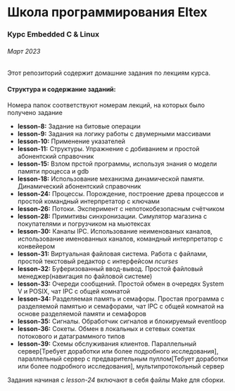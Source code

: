 # Школа программирования Eltex
### Курс Embedded C & Linux
###### Март 2023

Этот репозиторий содержит домашние задания по лекциям курса.

#### Структура и содержание заданий:
Номера папок соответствуют номерам лекций, на которых было получено задание
- **lesson-8:** Задание на битовые операции
- **lesson-9:** Задания на логику работы с двумерными массивами
- **lesson-10:** Применение указателей
- **lesson-11:** Структуры. Упражнение с добиванием и простой абонентский справочник
- **lesson-15:** Взлом прстой программы, используя знания о модели памяти процесса и gdb
- **lesson-18:** Использование механизма динамической памяти. Динамический абонентский справочник
- **lesson-24:** Процессы. Порождение, построение древа процессов и простой командный интерпретатор с ключами
- **lesson-26:** Потоки. Эксперимент с непотокобезопасным счётчиком
- **lesson-28:** Примитивы синхронизации. Симулятор магазина с покупателями и погрузчиком на мьютексах
- **lesson-30:** Каналы IPC. Использование неименованых каналов, использование именованных каналов, командный интерпретатор с конвейером
- **lesson-31:** Виртуальная файловая система. Работа с файлами, простой текстовый редактор с интерфейсом *ncurses*
- **lesson-32:** Буферизованный ввод-вывод. Простой файловый менеджер(навигация по файловой системе)
- **lesson-33:** Очереди сообщений. Простой обмен в очередях System V и POSIX, чат IPC с общей комнатой
- **lesson-34:** Разделяемая память и семафоры. Простая программа с разделяемой памятью и семафорами, чат IPC с общей комнатой на основе разделяемой памяти и семафоров
- **lesson-35:** Сигналы. Обработчик сигналов и блокируемый eventloop
- **lesson-36:** Сокеты. Обмен в локальных и сетевых сокетах потокового и датаграммного типов
- **lesson-39:** Схемы обслуживания клиентов. Параллельный сервер[Требует доработки или более подробного исследования], параллельный сервер с предварительным пуллом[Тебует доработки или более подробного исследования], мультипротокольный сервер

Задания начиная с *lesson-24* включают в себя файлы Make для сборки.
